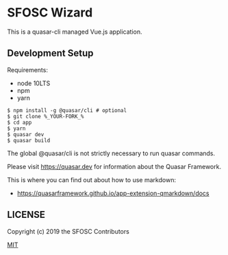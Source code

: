 # SFOSC Wizard

This is a quasar-cli managed Vue.js application.

## Development Setup
Requirements:
- node 10LTS
- npm
- yarn

```
$ npm install -g @quasar/cli # optional
$ git clone %_YOUR-FORK_%
$ cd app
$ yarn
$ quasar dev
$ quasar build
```

The global @quasar/cli is not strictly necessary to run quasar commands.

Please visit https://quasar.dev for information about the Quasar Framework.

This is where you can find out about how to use markdown:
- https://quasarframework.github.io/app-extension-qmarkdown/docs

## LICENSE
Copyright (c) 2019 the SFOSC Contributors

[MIT ](http://en.wikipedia.org/wiki/MIT_License)
